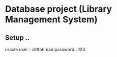 # Database project (Library Management System)

## Setup .. 

oracle user : c##ahmad     password : 123